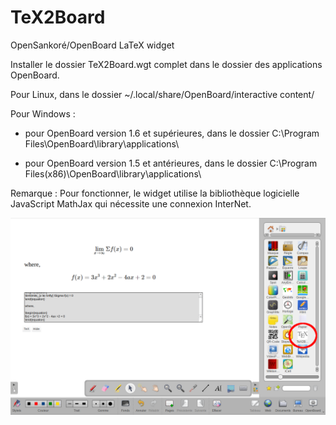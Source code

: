 # TeX2Board
OpenSankoré/OpenBoard LaTeX widget

Installer le dossier TeX2Board.wgt complet dans le dossier des applications OpenBoard.

Pour Linux, dans le dossier ~/.local/share/OpenBoard/interactive content/

Pour Windows :

- pour OpenBoard version 1.6 et supérieures, dans le dossier C:\Program Files\OpenBoard\library\applications\ 

- pour OpenBoard version 1.5 et antérieures, dans le dossier C:\Program Files(x86)\OpenBoard\library\applications\

Remarque : Pour fonctionner, le widget utilise la bibliothèque logicielle JavaScript MathJax qui nécessite une connexion InterNet.

<img src="Screenshot_20220922_172625.png" width="640">


